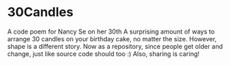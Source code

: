 # 30Candles
A code poem for Nancy Se on her 30th  A surprising amount of ways to arrange 30 candles on your birthday cake, no matter the size. However, shape is a different story. Now as a repository, since people get older and change, just like source code should too :) Also, sharing is caring!
